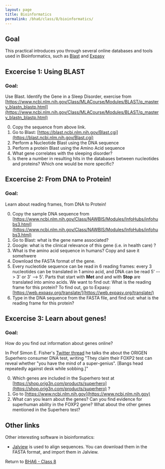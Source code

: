 ```yaml
---
layout: page
title: Bioinformatics
permalink: /bha6/class/8/bioinformatics/
---
```


## Goal

This practical introduces you through several online databases and tools used in Bioinformatics, such as [Blast](https://blast.ncbi.nlm.nih.gov/Blast.cgi) and [Expasy](https://web.expasy.org/translate/)

## Excercise 1: Using BLAST

### Goal:
Use Blast.
Identify the Gene in a Sleep Disorder, exercise from [https://www.ncbi.nlm.nih.gov/Class/MLACourse/Modules/BLAST/q_mastery_blastn_blastp.html](https://www.ncbi.nlm.nih.gov/Class/MLACourse/Modules/BLAST/q_mastery_blastn_blastp.html)

0. Copy the sequence from above link.
1. Go to Blast: [https://blast.ncbi.nlm.nih.gov/Blast.cgi](https://blast.ncbi.nlm.nih.gov/Blast.cgi)
2. Perform a Nucleotide Blast using the DNA sequence
3. Perform a protein Blast using the Amino Acid sequence
4. What gene correlates with the sleeping disorder?
5. Is there a number in resulting hits in the databases between nucleotides and proteins? Which one would be more specific?

## Excercise 2: From DNA to Protein!

### Goal:
Learn about reading frames, from DNA to Protein!

0. Copy the sample DNA sequence from [https://www.ncbi.nlm.nih.gov/Class/NAWBIS/Modules/InfoHubs/infohubs3.html](https://www.ncbi.nlm.nih.gov/Class/NAWBIS/Modules/InfoHubs/infohubs3.html)
1. Go to Blast: what is the gene name associated?
2. Google: what is the clinical relevance of this gene (i.e. in health care) ?
3. What is the amino acid sequence in humans? Copy and save it somehwere
4. Download the FASTA format of the gene.
5. Every nucleotide sequence can be read in 6 reading frames: every 3 nucleotides can be translated in 1 amino acid, and DNA can be read 5' --> 3' or 3' --> 5'. Parts that start with **Met** and and with **Stop** are translated into amino acids.
We want to find out: What is the reading frame for this protein?
To find out, go to Expasy: [https://web.expasy.org/translate/](https://web.expasy.org/translate/)
6. Type in the DNA sequence from the FASTA file, and find out: what is the reading frame for this protein?

## Excercise 3: Learn about genes!

### Goal:

How do you find out information about genes online?

In Prof Simon E. Fisher's [Twitter thread](https://twitter.com/ProfSimonFisher/status/1105121806921416707) he talks the about the ORIGEN Superhero consumer DNA test, writing "They claim their FOXP2 test can reveal whether "you have the mind of a super-genius". [Bangs head repeatedly against desk while sobbing.]"

0. Which genes are included in the Superhero test at [https://shop.orig3n.com/products/superhero](https://shop.orig3n.com/products/superhero) ?
1. Go to [https://www.ncbi.nlm.nih.gov](https://www.ncbi.nlm.nih.gov)
2. What can you learn about the genes? Can you find evidence for superhuman ability in the FOXP2 gene? What about the other genes mentioned in the Superhero test?


## Other links

Other interesting software in bioinformatics:

* [Jalview](http://www.jalview.org) is used to align sequences. You can download them in the FASTA format, and import them in Jalview.

Return to [BHA6 - Class 8](/bha6/class/8/)
